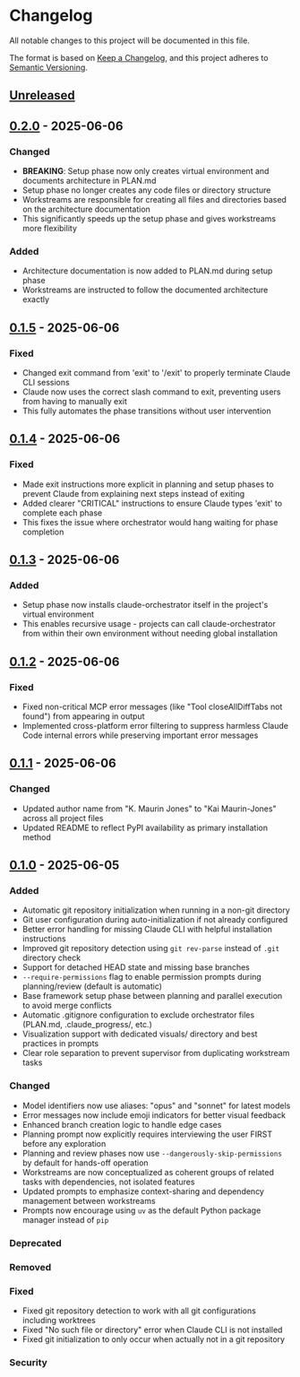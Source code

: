 # Changelog

All notable changes to this project will be documented in this file.

The format is based on [Keep a Changelog](https://keepachangelog.com/en/1.0.0/),
and this project adheres to [Semantic Versioning](https://semver.org/spec/v2.0.0.html).

## [Unreleased]

## [0.2.0] - 2025-06-06

### Changed
- **BREAKING**: Setup phase now only creates virtual environment and documents architecture in PLAN.md
- Setup phase no longer creates any code files or directory structure
- Workstreams are responsible for creating all files and directories based on the architecture documentation
- This significantly speeds up the setup phase and gives workstreams more flexibility

### Added
- Architecture documentation is now added to PLAN.md during setup phase
- Workstreams are instructed to follow the documented architecture exactly

## [0.1.5] - 2025-06-06

### Fixed
- Changed exit command from 'exit' to '/exit' to properly terminate Claude CLI sessions
- Claude now uses the correct slash command to exit, preventing users from having to manually exit
- This fully automates the phase transitions without user intervention

## [0.1.4] - 2025-06-06

### Fixed
- Made exit instructions more explicit in planning and setup phases to prevent Claude from explaining next steps instead of exiting
- Added clearer "CRITICAL" instructions to ensure Claude types 'exit' to complete each phase
- This fixes the issue where orchestrator would hang waiting for phase completion

## [0.1.3] - 2025-06-06

### Added
- Setup phase now installs claude-orchestrator itself in the project's virtual environment
- This enables recursive usage - projects can call claude-orchestrator from within their own environment without needing global installation

## [0.1.2] - 2025-06-06

### Fixed
- Fixed non-critical MCP error messages (like "Tool closeAllDiffTabs not found") from appearing in output
- Implemented cross-platform error filtering to suppress harmless Claude Code internal errors while preserving important error messages

## [0.1.1] - 2025-06-06

### Changed
- Updated author name from "K. Maurin Jones" to "Kai Maurin-Jones" across all project files
- Updated README to reflect PyPI availability as primary installation method

## [0.1.0] - 2025-06-05

### Added
- Automatic git repository initialization when running in a non-git directory
- Git user configuration during auto-initialization if not already configured
- Better error handling for missing Claude CLI with helpful installation instructions
- Improved git repository detection using `git rev-parse` instead of `.git` directory check
- Support for detached HEAD state and missing base branches
- `--require-permissions` flag to enable permission prompts during planning/review (default is automatic)
- Base framework setup phase between planning and parallel execution to avoid merge conflicts
- Automatic .gitignore configuration to exclude orchestrator files (PLAN.md, .claude_progress/, etc.)
- Visualization support with dedicated visuals/ directory and best practices in prompts
- Clear role separation to prevent supervisor from duplicating workstream tasks

### Changed
- Model identifiers now use aliases: "opus" and "sonnet" for latest models
- Error messages now include emoji indicators for better visual feedback
- Enhanced branch creation logic to handle edge cases
- Planning prompt now explicitly requires interviewing the user FIRST before any exploration
- Planning and review phases now use `--dangerously-skip-permissions` by default for hands-off operation
- Workstreams are now conceptualized as coherent groups of related tasks with dependencies, not isolated features
- Updated prompts to emphasize context-sharing and dependency management between workstreams
- Prompts now encourage using `uv` as the default Python package manager instead of `pip`

### Deprecated

### Removed

### Fixed
- Fixed git repository detection to work with all git configurations including worktrees
- Fixed "No such file or directory" error when Claude CLI is not installed
- Fixed git initialization to only occur when actually not in a git repository

### Security

[unreleased]: https://github.com/kmaurinjones/claude-orchestrator/compare/v0.2.0...HEAD
[0.2.0]: https://github.com/kmaurinjones/claude-orchestrator/compare/v0.1.5...v0.2.0
[0.1.5]: https://github.com/kmaurinjones/claude-orchestrator/compare/v0.1.4...v0.1.5
[0.1.4]: https://github.com/kmaurinjones/claude-orchestrator/compare/v0.1.3...v0.1.4
[0.1.3]: https://github.com/kmaurinjones/claude-orchestrator/compare/v0.1.2...v0.1.3
[0.1.2]: https://github.com/kmaurinjones/claude-orchestrator/compare/v0.1.1...v0.1.2
[0.1.1]: https://github.com/kmaurinjones/claude-orchestrator/compare/v0.1.0...v0.1.1
[0.1.0]: https://github.com/kmaurinjones/claude-orchestrator/releases/tag/v0.1.0

